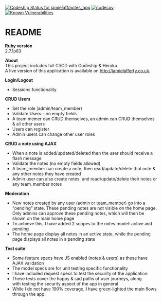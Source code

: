 [![Codeship Status for jamielaff/notes_app](https://app.codeship.com/projects/08c9b010-8332-0138-e03d-5e63fbe942d1/status?branch=master)](https://app.codeship.com/projects/398229)
[![codecov](https://codecov.io/gh/jamielaff/notes_app/branch/master/graph/badge.svg)](https://codecov.io/gh/jamielaff/notes_app)
[![Known Vulnerabilities](https://snyk.io/test/github/jamielaff/notes_app/badge.svg)](https://snyk.io/test/github/jamielaff/notes_app)
  
# README  

**Ruby version**  
2.7.1p83  
  
**About**  
This project includes full CI/CD with Codeship & Heroku.  
A live version of this application is available on http://jamielafferty.co.uk. 
  
**Login/Logout**  
- Sessions functionality

**CRUD Users**  
- Set the role (admin/team_member)
- Validate Users - no empty fields
- A team memer can CRUD themselves, an admin can CRUD themselves & all other users
- Users can register
- Admin users can change other user roles

**CRUD a note using AJAX**  
- When a note is added/updated/deleted then the user should receive a flash message  
- Validate the notes (no empty fields allowed)
- A team_member can create a note, then read/update/delete that note & any other notes they have created
- Admin user can also create notes, and read/update/delete their notes or any team_member notes

**Moderation**
- New notes created by any user (admin or team_member) go into a "pending" state. These pending notes are not visible on the home page. Only admins can approve these pending notes, which will then be shown on the main home page
- To achieve this, I have added 2 scopes to the notes model: active and pending
- The home page display all notes in an active state, while the pending page displays all notes in a pending state

**Test suite**
- Some feature specs have JS enabled (notes & users) as these have AJAX validation
- The model specs are for unit testing specific functionality
- I have included request specs to test the security of the application
- These tests cover the happy & sad paths of user journeys, along with testing the security aspect of the app in general
- While I do not have 100% coverage, I have green-lighted the main flows through the app.
